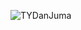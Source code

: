 
![TYDanJuma](https://user-images.githubusercontent.com/49342995/92117168-c3cf6580-ed7f-11ea-976a-b72c18ddb823.jpg)
